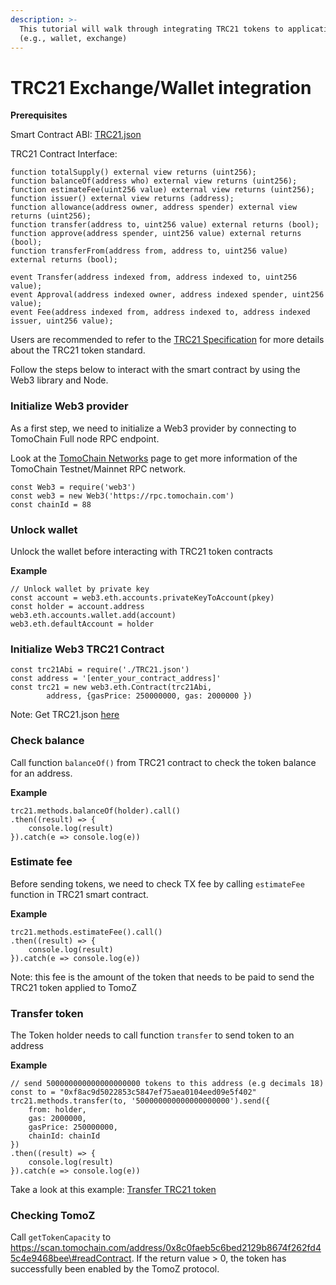 ```yaml
---
description: >-
  This tutorial will walk through integrating TRC21 tokens to applications
  (e.g., wallet, exchange)
---
```


# TRC21 Exchange/Wallet integration

**Prerequisites**

Smart Contract ABI: [TRC21.json](https://raw.githubusercontent.com/tomochain/trc21/master/TRC21.json)

TRC21 Contract Interface:

```text
function totalSupply() external view returns (uint256);
function balanceOf(address who) external view returns (uint256);
function estimateFee(uint256 value) external view returns (uint256);
function issuer() external view returns (address);
function allowance(address owner, address spender) external view returns (uint256);
function transfer(address to, uint256 value) external returns (bool);
function approve(address spender, uint256 value) external returns (bool);
function transferFrom(address from, address to, uint256 value) external returns (bool);

event Transfer(address indexed from, address indexed to, uint256 value);
event Approval(address indexed owner, address indexed spender, uint256 value);
event Fee(address indexed from, address indexed to, address indexed issuer, uint256 value);
```

Users are recommended to refer to the [TRC21 Specification](https://docs.tomochain.com/wp-and-research/specs/trc21_standard/) for more details about the TRC21 token standard.

Follow the steps below to interact with the smart contract by using the Web3 library and Node.

### Initialize Web3 provider <a id="init-web3-provider"></a>

As a first step, we need to initialize a Web3 provider by connecting to TomoChain Full node RPC endpoint.

Look at the [TomoChain Networks](https://docs.tomochain.com/general/networks/) page to get more information of the TomoChain Testnet/Mainnet RPC network.

```text
const Web3 = require('web3')
const web3 = new Web3('https://rpc.tomochain.com')
const chainId = 88
```

### Unlock wallet <a id="unlock-wallet"></a>

Unlock the wallet before interacting with TRC21 token contracts

**Example**

```text
// Unlock wallet by private key
const account = web3.eth.accounts.privateKeyToAccount(pkey)
const holder = account.address
web3.eth.accounts.wallet.add(account)
web3.eth.defaultAccount = holder
```

### Initialize Web3 TRC21 Contract <a id="init-web3-trc21-contract"></a>

```text
const trc21Abi = require('./TRC21.json')
const address = '[enter_your_contract_address]'
const trc21 = new web3.eth.Contract(trc21Abi,
        address, {gasPrice: 250000000, gas: 2000000 })
```

Note: Get TRC21.json [here](https://raw.githubusercontent.com/tomochain/trc21/master/TRC21.json)

### Check balance <a id="check-balance"></a>

Call function `balanceOf()` from TRC21 contract to check the token balance for an address.

**Example**

```text
trc21.methods.balanceOf(holder).call()
.then((result) => {
    console.log(result)
}).catch(e => console.log(e))
```

### Estimate fee <a id="estimate-fee"></a>

Before sending tokens, we need to check TX fee by calling `estimateFee` function in TRC21 smart contract.

**Example**

```text
trc21.methods.estimateFee().call()
.then((result) => {
    console.log(result)
}).catch(e => console.log(e))
```

Note: this fee is the amount of the token that needs to be paid to send the TRC21 token applied to TomoZ

### Transfer token <a id="transfer-token"></a>

The Token holder needs to call function `transfer` to send token to an address

**Example**

```text
// send 500000000000000000000 tokens to this address (e.g decimals 18)
const to = "0xf8ac9d5022853c5847ef75aea0104eed09e5f402"
trc21.methods.transfer(to, '500000000000000000000').send({
    from: holder,
    gas: 2000000,
    gasPrice: 250000000,
    chainId: chainId
})
.then((result) => {
    console.log(result)
}).catch(e => console.log(e))
```

Take a look at this example: [Transfer TRC21 token](https://gist.github.com/thanhson1085/03e983e933dc9cbf7a3d5c88ef503b18)

### Checking TomoZ <a id="checking-tomoz"></a>

Call `getTokenCapacity` to https://scan.tomochain.com/address/0x8c0faeb5c6bed2129b8674f262fd45c4e9468bee\#readContract. If the return value &gt; 0, the token has successfully been enabled by the TomoZ protocol.

